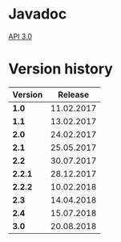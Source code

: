 # Javadoc

[API 3.0](javadoc)

# Version history

| Version   |  Release   |
| --------- | ---------- |
| **1.0**   | 11.02.2017 |
| **1.1**   | 13.02.2017 |
| **2.0**   | 24.02.2017 |
| **2.1**   | 25.05.2017 |
| **2.2**   | 30.07.2017 |
| **2.2.1** | 28.12.2017 |
| **2.2.2** | 10.02.2018 |
| **2.3**   | 14.04.2018 |
| **2.4**   | 15.07.2018 |
| **3.0**   | 20.08.2018 |
